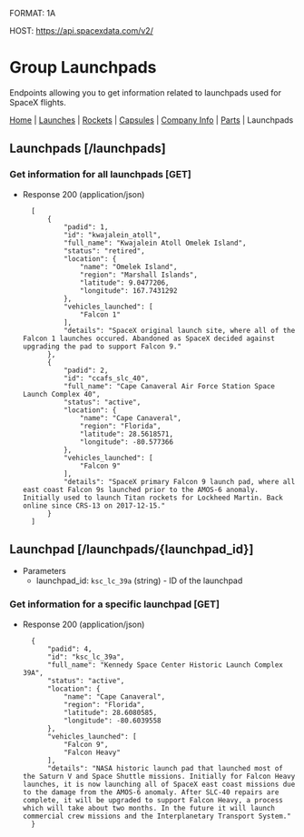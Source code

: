 FORMAT: 1A

HOST: https://api.spacexdata.com/v2/

# Group Launchpads

Endpoints allowing you to get information related to launchpads used for SpaceX flights.

[Home](https://github.com/r-spacex/SpaceX-API/blob/master/docs/home.md)
 | [Launches](https://github.com/r-spacex/SpaceX-API/blob/master/docs/launches.md)
 | [Rockets](https://github.com/r-spacex/SpaceX-API/blob/master/docs/rocket.md)
 | [Capsules](https://github.com/r-spacex/SpaceX-API/blob/master/docs/capsule.md)
 | [Company Info](https://github.com/r-spacex/SpaceX-API/blob/master/docs/company_info.md)
 | [Parts](https://github.com/r-spacex/SpaceX-API/blob/master/docs/parts.md)
 | Launchpads

## Launchpads [/launchpads]

### Get information for all launchpads [GET]

+ Response 200 (application/json)

        [
            {
                "padid": 1,
                "id": "kwajalein_atoll",
                "full_name": "Kwajalein Atoll Omelek Island",
                "status": "retired",
                "location": {
                    "name": "Omelek Island",
                    "region": "Marshall Islands",
                    "latitude": 9.0477206,
                    "longitude": 167.7431292
                },
                "vehicles_launched": [
                    "Falcon 1"
                ],
                "details": "SpaceX original launch site, where all of the Falcon 1 launches occured. Abandoned as SpaceX decided against upgrading the pad to support Falcon 9."
            },
            {
                "padid": 2,
                "id": "ccafs_slc_40",
                "full_name": "Cape Canaveral Air Force Station Space Launch Complex 40",
                "status": "active",
                "location": {
                    "name": "Cape Canaveral",
                    "region": "Florida",
                    "latitude": 28.5618571,
                    "longitude": -80.577366
                },
                "vehicles_launched": [
                    "Falcon 9"
                ],
                "details": "SpaceX primary Falcon 9 launch pad, where all east coast Falcon 9s launched prior to the AMOS-6 anomaly. Initially used to launch Titan rockets for Lockheed Martin. Back online since CRS-13 on 2017-12-15."
            }
        ]

## Launchpad [/launchpads/{launchpad_id}]

+ Parameters
    + launchpad_id: `ksc_lc_39a` (string) - ID of the launchpad

### Get information for a specific launchpad [GET]

+ Response 200 (application/json)

        {
            "padid": 4,
            "id": "ksc_lc_39a",
            "full_name": "Kennedy Space Center Historic Launch Complex 39A",
            "status": "active",
            "location": {
                "name": "Cape Canaveral",
                "region": "Florida",
                "latitude": 28.6080585,
                "longitude": -80.6039558
            },
            "vehicles_launched": [
                "Falcon 9",
                "Falcon Heavy"
            ],
            "details": "NASA historic launch pad that launched most of the Saturn V and Space Shuttle missions. Initially for Falcon Heavy launches, it is now launching all of SpaceX east coast missions due to the damage from the AMOS-6 anomaly. After SLC-40 repairs are complete, it will be upgraded to support Falcon Heavy, a process which will take about two months. In the future it will launch commercial crew missions and the Interplanetary Transport System."
        }
